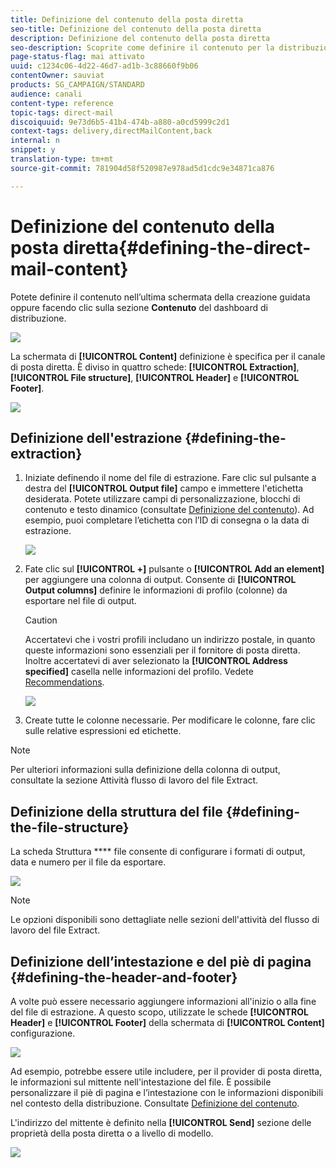 ```yaml
---
title: Definizione del contenuto della posta diretta
seo-title: Definizione del contenuto della posta diretta
description: Definizione del contenuto della posta diretta
seo-description: Scoprite come definire il contenuto per la distribuzione diretta della posta.
page-status-flag: mai attivato
uuid: c1234c06-4d22-46d7-ad1b-3c88660f9b06
contentOwner: sauviat
products: SG_CAMPAIGN/STANDARD
audience: canali
content-type: reference
topic-tags: direct-mail
discoiquuid: 9e73d6b5-41b4-474b-a880-a0cd5999c2d1
context-tags: delivery,directMailContent,back
internal: n
snippet: y
translation-type: tm+mt
source-git-commit: 781904d58f520987e978ad5d1cdc9e34871ca876

---
```



# Definizione del contenuto della posta diretta{#defining-the-direct-mail-content}

Potete definire il contenuto nell’ultima schermata della creazione guidata oppure facendo clic sulla sezione **Contenuto** del dashboard di distribuzione.

![](assets/direct_mail_6.png)

La schermata di **[!UICONTROL Content]** definizione è specifica per il canale di posta diretta. È diviso in quattro schede: **[!UICONTROL Extraction]**, **[!UICONTROL File structure]**, **[!UICONTROL Header]** e **[!UICONTROL Footer]**.

![](assets/direct_mail_11.png)

## Definizione dell'estrazione {#defining-the-extraction}

1. Iniziate definendo il nome del file di estrazione. Fare clic sul pulsante a destra del **[!UICONTROL Output file]** campo e immettere l'etichetta desiderata. Potete utilizzare campi di personalizzazione, blocchi di contenuto e testo dinamico (consultate [Definizione del contenuto](../../designing/using/personalization.md#example-email-personalization)). Ad esempio, puoi completare l’etichetta con l’ID di consegna o la data di estrazione.

   ![](assets/direct_mail_12.png)

1. Fate clic sul **[!UICONTROL +]** pulsante o **[!UICONTROL Add an element]** per aggiungere una colonna di output. Consente di **[!UICONTROL Output columns]** definire le informazioni di profilo (colonne) da esportare nel file di output.

   >[!CAUTION]
   >
   >Accertatevi che i vostri profili includano un indirizzo postale, in quanto queste informazioni sono essenziali per il fornitore di posta diretta. Inoltre accertatevi di aver selezionato la **[!UICONTROL Address specified]** casella nelle informazioni del profilo. Vedete [Recommendations](../../channels/using/about-direct-mail.md#recommendations).

   ![](assets/direct_mail_13.png)

1. Create tutte le colonne necessarie. Per modificare le colonne, fare clic sulle relative espressioni ed etichette.

>[!NOTE]
>
>Per ulteriori informazioni sulla definizione della colonna di output, consultate la sezione Attività flusso di lavoro del file [](../../automating/using/extract-file.md) Extract.

## Definizione della struttura del file {#defining-the-file-structure}

La scheda Struttura **** file consente di configurare i formati di output, data e numero per il file da esportare.

![](assets/direct_mail_14.png)

>[!NOTE]
>
>Le opzioni disponibili sono dettagliate nelle sezioni dell'attività del flusso di lavoro del file [](../../automating/using/extract-file.md) Extract.

## Definizione dell’intestazione e del piè di pagina {#defining-the-header-and-footer}

A volte può essere necessario aggiungere informazioni all'inizio o alla fine del file di estrazione. A questo scopo, utilizzate le schede **[!UICONTROL Header]** e **[!UICONTROL Footer]** della schermata di **[!UICONTROL Content]** configurazione.

![](assets/direct_mail_7.png)

Ad esempio, potrebbe essere utile includere, per il provider di posta diretta, le informazioni sul mittente nell'intestazione del file. È possibile personalizzare il piè di pagina e l’intestazione con le informazioni disponibili nel contesto della distribuzione. Consultate [Definizione del contenuto](../../designing/using/personalization.md#example-email-personalization).

L'indirizzo del mittente è definito nella **[!UICONTROL Send]** sezione delle proprietà della posta diretta o a livello di modello.

![](assets/direct_mail_24.png)

